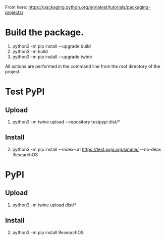 From here: https://packaging.python.org/en/latest/tutorials/packaging-projects/
# Build the package.
1. python3 -m pip install --upgrade build
2. python3 -m build
3. python3 -m pip install --upgrade twine

All actions are performed in the command line from the root directory of the project.

# Test PyPI
## Upload
1. python3 -m twine upload --repository testpypi dist/*
## Install
2. python3 -m pip install --index-url https://test.pypi.org/simple/ --no-deps ResearchOS

# PyPI
## Upload
1. python3 -m twine upload dist/*
## Install
2. python3 -m pip install ResearchOS